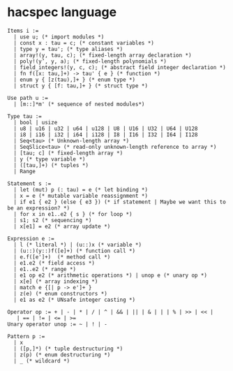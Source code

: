 # hacspec language

    Items i :=
      | use u; (* import modules *)
      | const x : tau = c; (* constant variables *)
      | type y = tau'; (* type aliases *)
      | array!(y, tau, c); (* fixed-length array declaration *)
      | poly!(y’, y, a); (* fixed-length polynomials *)    
      | field_integers!(y, c, c); (* abstract field integer declaration *)
      | fn f([x: tau,]+) -> tau' { e } (* function *)
      | enum y { [z(tau),]+ } (* enum type *)
      | struct y { [f: tau,]+ } (* struct type *)
    
    Use path u := 
      | [m::]*m' (* sequence of nested modules*)
    
    Type tau :=
      | bool | usize
      | u8 | u16 | u32 | u64 | u128 | U8 | U16 | U32 | U64 | U128 
      | i8 | i16 | i32 | i64 | i128 | I8 | I16 | I32 | I64 | I128 
      | Seq<tau> (* Unknown-length array *)
      | SeqSlice<tau> (* read-only unknown-length reference to array *)
      | [tau; c] (* fixed-length array *)
      | y (* type variable *)
      | ([tau,]+) (* tuples *)
      | Range
    
    Statement s :=
      | let (mut) p (: tau) = e (* let binding *)
      | x = e (* mutable variable reassignment *)
      | if e1 { e2 } (else { e3 }) (* if statement | Maybe we want this to be an expression? *)
      | for x in e1..e2 { s } (* for loop *)
      | s1; s2 (* sequencing *)
      | x[e1] = e2 (* array update *)
    
    Expression e :=
      | l (* literal *) | (u::)x (* variable *)
      | (u::)(y::)f([e]+) (* function call *) 
      | e.f([e']+)  (* method call *)
      | e1.e2 (* field access *)
      | e1..e2 (* range *)
      | e1 op e2 (* arithmetic operations *) | unop e (* unary op *)
      | x[e] (* array indexing *)
      | match e {[| p -> e']+ }
      | z(e) (* enum constructors *)
      | e1 as e2 (* UNsafe integer casting *)
    
    Operator op := + | - | * | / | ^ | && | || | & | | | % | >> | << | 
       | == | != | <= | >=
    Unary operator unop := ~ | ! | - 
    
    Pattern p :=
      | x 
      | ([p,]*) (* tuple destructuring *)
      | z(p) (* enum destructuring *)
      | _ (* wildcard *)

